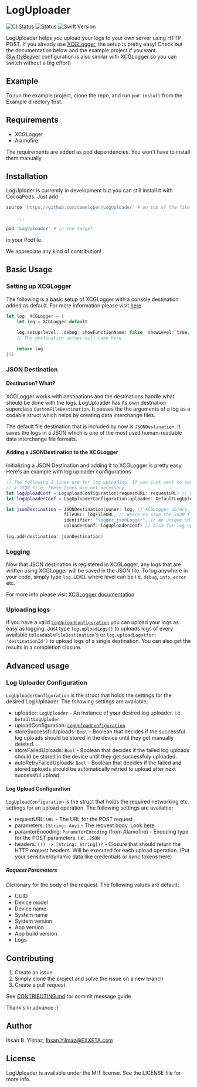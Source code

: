 # LogUploader

[![CI Status](http://img.shields.io/travis/cameloper/LogUploader.svg?style=flat)](https://travis-ci.org/cameloper/LogUploader)
![Status](https://img.shields.io/badge/status-early%20development-yellow.svg)
![Swift Version](https://img.shields.io/badge/swift%20version-4.1-red.svg)
<!--[![Version](https://img.shields.io/cocoapods/v/LogUploader.svg?style=flat)](http://cocoapods.org/pods/LogUploader)-->
<!--[![License](https://img.shields.io/cocoapods/l/LogUploader.svg?style=flat)](http://cocoapods.org/pods/LogUploader)-->
<!--[![Platform](https://img.shields.io/cocoapods/p/LogUploader.svg?style=flat)](http://cocoapods.org/pods/LogUploader)-->

LogUploader helps you upload your logs to your own server using HTTP POST. If you already use [XCGLogger](https://github.com/DaveWoodCom/XCGLogger), the setup is pretty easy! Check out the documentation below and the example project if you want. ([SwiftyBeaver](https://github.com/SwiftyBeaver/SwiftyBeaver) configuration is also similar with XCGLogger so you can switch without a big effort)

## Example

To run the example project, clone the repo, and run `pod install` from the Example directory first.

## Requirements

- XCGLogger
- Alamofire

The requirements are added as pod dependencies. You won't have to install them manually.

## Installation

LogUploder is currently in development but you can still install it with CocoaPods. Just add

```ruby
source 'https://github.com/cameloper/LogUploader' # on top of the file

    ...

pod 'LogUploader' # in the target
```
in your Podfile.

We appreciate any kind of contribution!
<!--LogUploader is available through [CocoaPods](http://cocoapods.org). To install-->
<!--it, simply add the following line to your Podfile:-->
<!---->
<!--```ruby-->
<!--pod 'LogUploader'-->
<!--```-->

## Basic Usage

### Setting up XCGLogger

The following is a basic setup of XCGLogger with a console destination added as default. For more information please visit [here](https://github.com/DaveWoodCom/XCGLogger/blob/master/README.md#basic-usage-quick-start)
```swift
let log: XCGLogger = {
    let log = XCGLogger.default
    
    log.setup(level: .debug, showFunctionName: false, showLevel: true, showFileNames: true, showLineNumbers: true, showDate: true)
	// The destination setups will come here
    
    return log
}()
```
### JSON Destination

#### Destination? What?

XCGLogger works with destinations and the destinations handle what should be done with the logs. LogUploader has its own destnation superclass `CustomFileDestination`. It passes the the arguments of a log as a codable struct which helps by creating data interchange files. 

The default file destination that is included by now is `JSONDestination`. It saves the logs in a JSON which is one of the most used human-readable data interchange file formats.

#### Adding a JSONDestination to the XCGLogger

Initializing a JSON Destination and adding it to XCGLogger is pretty easy. Here's an example with log uploader configurations
```swift
// The following 2 lines are for log uploading. If you just want to save your logs as 
// a JSON file, these lines are not necessary
let logUploadConf = LogUploadConfiguration(requestURL: requestURL) // URL of the HTTP server
let logUploaderConf = LogUploaderConfiguration(uploader: DefaultLogUploader(), uploadConf: logUploadConf)

let jsonDestination = JSONDestination(owner: log, // XCGLogger object. `log` if you used the basic setup above
				      fileURL: logFileURL, // Where to save the JSON file
				      identifier: "logger.jsonLogger", // An unique id for the destination
				      uploaderConf: logUploaderConf) // Also for log upload. Can be omitted
				      
log.add(destination: jsonDestination)
```

### Logging

Now that JSON destination is registered in XCGLogger, any logs that are written using XCGLogger will be saved in the JSON file. To log anywhere in your code, simply type `log.LEVEL` where level can be i.e. `debug`, `info`, `error` etc.

For more info please visit [XCGLogger documentation](https://github.com/DaveWoodCom/XCGLogger#basic-usage-quick-start)

### Uploading logs

If you have a valid [`LogUploadConfiguration`](https://github.com/cameloper/LogUploader#log-uploader-configuration) you can upload your logs as easy as logging. Just type `log.uploadLogs()` to uploads logs of every available `UploadableFileDestination`'s or `log.uploadLogs(for: 'destinationId')` to upload logs of a single destination. You can also get the results in a completion closure.

## Advanced usage

### Log Uploader Configuration

`LogUploaderConfiguration` is the struct that holds the settings for the desired Log Uploader. The following settings are available;

- uploader: `LogUploader` - An instance of your desired log uploader. i.e. `DefaultLogUploder`
- uploadConfiguration: [`LogUploadConfiguration`](https://github.com/cameloper/LogUploader#log-upload-configuration)
- storeSuccessfulUploads: `Bool` - Boolean that decides if the successful log uploads should be stored in the device until they get manually deleted.
- storeFailedUploads: `Bool` - Boolean that decides if the failed log uploads should be stored in the device until they get successfuly uploaded.
- autoRetryFailedUploads: `Bool` - Boolean that decides if the failed and stored uploads should be automatically retried to upload after next successful upload.

#### Log Upload Configuration

`LogUploadConfiguration` is the struct that holds the required networking etc. settings for an upload operation. The following settings are available;

- requestURL: `URL` - The URL for the POST request
- parameters: `[String: Any]` - The request body. Look [here](https://github.com/cameloper/LogUploader#request-parameters)
- paramterEncoding: `ParameterEncoding` (from Alamofire) - Encoding type for the POST parameters. i.e. `.JSON`
- headers: `(() -> [String: String])?` - Closure that should return the HTTP request headers. Will be executed for each upload operation. (Put your sensitive/dynamic data like credentials or sync tokens here)

##### Request Parameters

Dictionary for the body of the request. The following values are default;

- UUID
- Device model
- Device name
- System name
- System version
- App version
- App build version
- Logs

## Contributing

1. Create an issue
2. Simply clone the project and solve the issue on a new branch
3. Create a pull request

See [CONTRIBUTING.md](https://github.com/cameloper/LogUploader/blob/master/CONTRIBUTING.md) for commit message guide

Thank's in advance :)

## Author

Ihsan B. Yilmaz, Ihsan.Yilmaz@EXXETA.com

## License

LogUploader is available under the MIT license. See the LICENSE file for more info.
